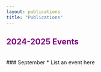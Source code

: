 ```yaml
---
layout: publications
title: "Publications"
---
```

<style> purple { color: purple; } red { color: red; } green { color: lightgreen; } </style>

## **<purple>2024-2025 Events</purple>**
<br />
### September 
* List an event here 

